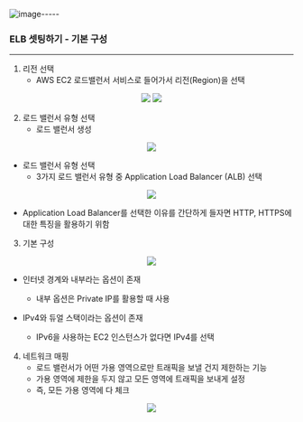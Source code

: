 ![image](https://github.com/user-attachments/assets/aba06fbc-3658-4e50-8cf9-c84336e3019b)-----
### ELB 셋팅하기 - 기본 구성
------
1. 리전 선택
   - AWS EC2 로드밸런서 서비스로 들어가서 리전(Region)을 선택
<div align="center">
<img src="https://github.com/user-attachments/assets/af520264-dd0c-4e61-9c7c-9b0d7da3e2ff">
<img src="https://github.com/user-attachments/assets/abca677e-a363-4d88-97eb-456e9723b8bc">
</div>

2. 로드 밸런서 유형 선택
   - 로드 밸런서 생성
<div align="center">
<img src="https://github.com/user-attachments/assets/a7a8f084-d50e-4cf9-a668-23e4e515fd03">
</div>

  - 로드 밸런서 유형 선택
    + 3가지 로드 밸런서 유형 중 Application Load Balancer (ALB) 선택
<div align="center">
<img src="https://github.com/user-attachments/assets/849a2663-a575-49dc-8434-bb1fa4658db1">
</div>

  - Application Load Balancer를 선택한 이유를 간단하게 들자면 HTTP, HTTPS에 대한 특징을 활용하기 위함

3. 기본 구성
<div align="center">
<img src="https://github.com/user-attachments/assets/465917da-ce88-49f2-b288-2d766629906c">
</div>

   - 인터넷 경계와 내부라는 옵션이 존재
     + 내부 옵션은 Private IP를 활용할 때 사용
     
   - IPv4와 듀얼 스택이라는 옵션이 존재
     + IPv6을 사용하는 EC2 인스턴스가 없다면 IPv4를 선택

4. 네트워크 매핑
   - 로드 밸런서가 어떤 가용 영역으로만 트래픽을 보낼 건지 제한하는 기능
   - 가용 영역에 제한을 두지 않고 모든 영역에 트래픽을 보내게 설정
   - 즉, 모든 가용 영역에 다 체크
<div align="center">
<img src="https://github.com/user-attachments/assets/2447c01d-61ee-475d-b618-67a44cb810c7">
</div>
